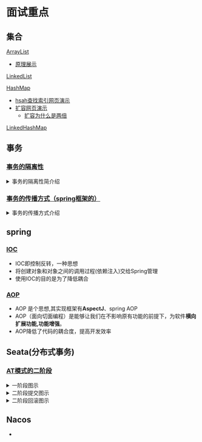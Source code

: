 # 面试重点



## 集合

[ArrayList](./java/集合.md#arraylist)

- [原理展示](./java/html/arraylist-visualization-single-demo.html)

[LinkedList](./java/集合.md#linkedlist)

[HashMap](./java/集合.md#HashMap)

- [hsah查找索引网页演示](./java/html/hashmap-animation-fixed.html)
- [扩容网页演示](./java/html/hashmap-resize-complete.html)
  - [扩容为什么是两倍](./java/集合.md#hashmap_2)

[LinkedHashMap](./java/集合.md#LinkedHashMap)


## 事务

### [事务的隔离性](./spring/transaction.md#Isolation)

<details>
<summary>事务的隔离性简介绍</summary>

| 事务隔离级别                 |                             描述                             | 脏读 | 不可重复读 | 幻读 |
| ---------------------------- | :----------------------------------------------------------: | :--: | :--------: | :--: |
| 读未提交（Read Uncommitted） |            一个事务可以读取另一个未提交事务的数据            |  是  |     是     |  是  |
| 读已提交（Read Committed）   | 若有事务对数据进行**更新**（UPDATE）操作时，读操作事务要等待这个更新操作**事务提交后**才能读取数据 |  否  |     是     |  是  |
| 可重复读（Repeatable Read）  | 开始读取数据（事务开启）时，**不再允许修改操作**（其他事务修改会引起“不可重复读”的情况） |  否  |     否     |  是  |
| 串行化（Serializable）       |                      事务串行化顺序执行                      |  否  |     否     |  否  |

</details>



### [事务的传播方式（spring框架的）](./spring/transaction.md#propagation)

<details>
<summary>事务的传播方式介绍</summary>


| -           | REQUIRED（确保自己有事务） | MANDATORY(调用方必须有事务) | REQUIRES_NEW(必须使用新事务)    | SUPPORTS（可以不使用事务） | NOT_SUPPORTED(强制不使用事务) | NEVER(不允许在事务中运行) | NESTED（嵌套事务）               |
| :---------- | :------------------------- | :-------------------------- | :------------------------------ | :------------------------- | :---------------------------- | :------------------------ | :------------------------------- |
| A方法有事务 | B方法使用A方法的事务       | B方法使用A方法的事务        | A方法的事务挂起,B方法开启新事务 | B方法使用A方法的事务       | A方法的事务挂起               | 抛出异常                  | B方法在A方法事务的嵌套事务中运行 |
| A方法无事务 | B方法开启新事务            | 抛出异常                    | B方法开启新事务                 | B方法不使用事务            | B方法不使用事务               | B方法不使用事务           | B方法开启新事务                  |

</details>

## spring

### [IOC](./spring/IOC.md)

- IOC即控制反转，一种思想
- 将创建对象和对象之间的调用过程(依赖注入)交给Spring管理
- 使用IOC的目的是为了降低耦合

### [AOP](./spring/AOP.md)

- AOP 是个思想,其实现框架有**AspectJ**、spring AOP
- AOP（面向切面编程）是能够让我们在不影响原有功能的前提下，为软件**横向扩展功能,功能增强**。
- AOP降低了代码的耦合度，提高开发效率


## Seata(分布式事务)

### [AT模式的二阶段](./spring-cloud/seata分布式事务.md#AT-2)

<details>
  <summary>一阶段图示</summary>
  <img src="./spring-cloud/images/seata-AT-1.png" style="zoom:40%;" />
</details>

<details>
  <summary>二阶段提交图示</summary>
  <img src="./spring-cloud/images/seata-commit.png" style="zoom:70%;" />
</details>

<details>
  <summary>二阶段回滚图示</summary>
  <img src="./spring-cloud/images/seata-rollback.png" style="zoom:70%;" />
</details>


## Nacos

- 
